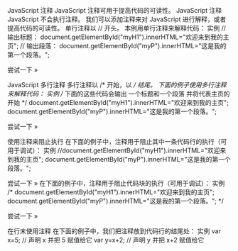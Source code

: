 JavaScript 注释
JavaScript 注释可用于提高代码的可读性。
JavaScript 注释
JavaScript 不会执行注释。
我们可以添加注释来对 JavaScript 进行解释，或者提高代码的可读性。
单行注释以 // 开头。
本例用单行注释来解释代码：
实例
// 输出标题：
document.getElementById("myH1").innerHTML="欢迎来到我的主页";
// 输出段落：
document.getElementById("myP").innerHTML="这是我的第一个段落。";

尝试一下 »

JavaScript 多行注释
多行注释以 /* 开始，以 */ 结尾。
下面的例子使用多行注释来解释代码：
实例
/*
下面的这些代码会输出
一个标题和一个段落
并将代表主页的开始
*/
document.getElementById("myH1").innerHTML="欢迎来到我的主页";
document.getElementById("myP").innerHTML="这是我的第一个段落。";

尝试一下 »

使用注释来阻止执行
在下面的例子中，注释用于阻止其中一条代码行的执行（可用于调试）：
实例
//document.getElementById("myH1").innerHTML="欢迎来到我的主页";
document.getElementById("myP").innerHTML="这是我的第一个段落。";

尝试一下 »
在下面的例子中，注释用于阻止代码块的执行（可用于调试）：
实例
/*
document.getElementById("myH1").innerHTML="欢迎来到我的主页";
document.getElementById("myP").innerHTML="这是我的第一个段落。";
*/

尝试一下 »

在行末使用注释
在下面的例子中，我们把注释放到代码行的结尾处：
实例
var x=5;    // 声明 x 并把 5 赋值给它
var y=x+2;  // 声明 y 并把 x+2 赋值给它
